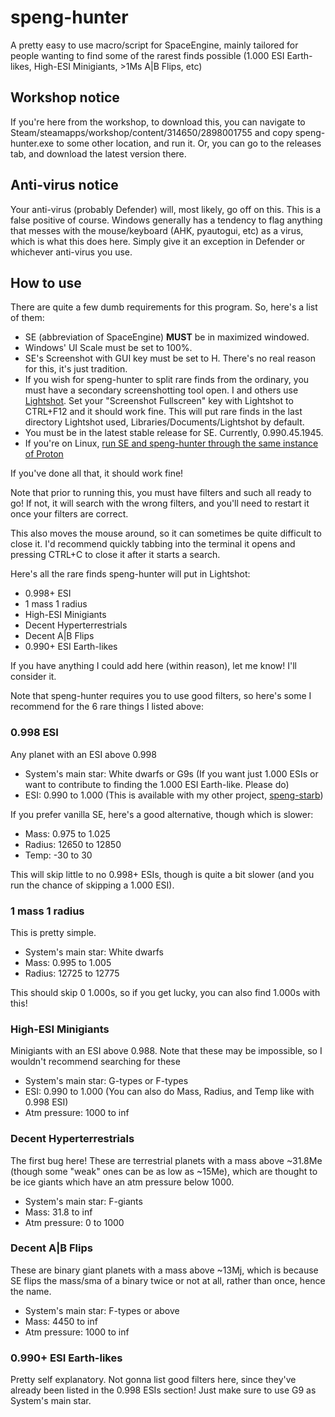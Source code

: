 # speng-hunter

A pretty easy to use macro/script for SpaceEngine, mainly tailored for people wanting to find some of the rarest finds possible (1.000 ESI Earth-likes, High-ESI Minigiants, >1Ms A|B Flips, etc)

## Workshop notice

If you're here from the workshop, to download this, you can navigate to Steam/steamapps/workshop/content/314650/2898001755 and copy speng-hunter.exe to some other location, and run it. Or, you can go to the releases tab, and download the latest version there.

## Anti-virus notice

Your anti-virus (probably Defender) will, most likely, go off on this. This is a false positive of course. Windows generally has a tendency to flag anything that messes with the mouse/keyboard (AHK, pyautogui, etc) as a virus, which is what this does here. Simply give it an exception in Defender or whichever anti-virus you use.

## How to use

There are quite a few dumb requirements for this program. So, here's a list of them:

* SE (abbreviation of SpaceEngine) **MUST** be in maximized windowed.
* Windows' UI Scale must be set to 100%.
* SE's Screenshot with GUI key must be set to H. There's no real reason for this, it's just tradition.
* If you wish for speng-hunter to split rare finds from the ordinary, you must have a secondary screenshotting tool open. I and others use [Lightshot](https://app.prntscr.com/en/index.html). Set your "Screenshot Fullscreen" key with Lightshot to CTRL+F12 and it should work fine. This will put rare finds in the last directory Lightshot used, Libraries/Documents/Lightshot by default.
* You must be in the latest stable release for SE. Currently, 0.990.45.1945.
* If you're on Linux, [run SE and speng-hunter through the same instance of Proton](https://gist.github.com/michaelbutler/f364276f4030c5f449252f2c4d960bd2)

If you've done all that, it should work fine!

Note that prior to running this, you must have filters and such all ready to go! If not, it will search with the wrong filters, and you'll need to restart it once your filters are correct.

This also moves the mouse around, so it can sometimes be quite difficult to close it. I'd recommend quickly tabbing into the terminal it opens and pressing CTRL+C to close it after it starts a search.

Here's all the rare finds speng-hunter will put in Lightshot:

* 0.998+ ESI
* 1 mass 1 radius
* High-ESI Minigiants
* Decent Hyperterrestrials
* Decent A|B Flips
* 0.990+ ESI Earth-likes

If you have anything I could add here (within reason), let me know! I'll consider it.

Note that speng-hunter requires you to use good filters, so here's some I recommend for the 6 rare things I listed above:

### 0.998 ESI

Any planet with an ESI above 0.998

* System's main star: White dwarfs or G9s (If you want just 1.000 ESIs or want to contribute to finding the 1.000 ESI Earth-like. Please do)
* ESI: 0.990 to 1.000 (This is available with my other project, [speng-starb](https://github.com/Centri3/speng-starb))

If you prefer vanilla SE, here's a good alternative, though which is slower:

* Mass: 0.975 to 1.025
* Radius: 12650 to 12850
* Temp: -30 to 30

This will skip little to no 0.998+ ESIs, though is quite a bit slower (and you run the chance of skipping a 1.000 ESI).

### 1 mass 1 radius

This is pretty simple.

* System's main star: White dwarfs
* Mass: 0.995 to 1.005
* Radius: 12725 to 12775

This should skip 0 1.000s, so if you get lucky, you can also find 1.000s with this!

### High-ESI Minigiants

Minigiants with an ESI above 0.988. Note that these may be impossible, so I wouldn't recommend searching for these

* System's main star: G-types or F-types
* ESI: 0.990 to 1.000 (You can also do Mass, Radius, and Temp like with 0.998 ESI)
* Atm pressure: 1000 to inf

### Decent Hyperterrestrials

The first bug here! These are terrestrial planets with a mass above ~31.8Me (though some "weak" ones can be as low as ~15Me), which are thought to be ice giants which have an atm pressure below 1000.

* System's main star: F-giants
* Mass: 31.8 to inf
* Atm pressure: 0 to 1000

### Decent A|B Flips

These are binary giant planets with a mass above ~13Mj, which is because SE flips the mass/sma of a binary twice or not at all, rather than once, hence the name.

* System's main star: F-types or above
* Mass: 4450 to inf
* Atm pressure: 1000 to inf

### 0.990+ ESI Earth-likes

Pretty self explanatory. Not gonna list good filters here, since they've already been listed in the 0.998 ESIs section! Just make sure to use G9 as System's main star.
